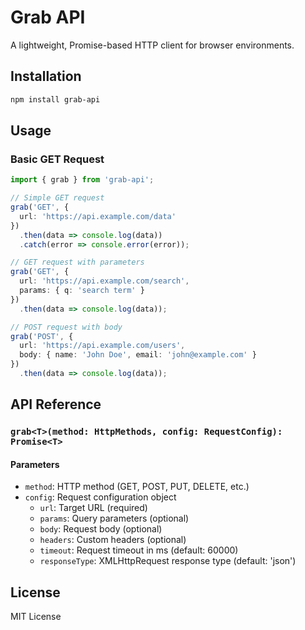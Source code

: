 # Grab API

A lightweight, Promise-based HTTP client for browser environments.

## Installation

```bash
npm install grab-api
```

## Usage

### Basic GET Request

```typescript
import { grab } from 'grab-api';

// Simple GET request
grab('GET', { 
  url: 'https://api.example.com/data' 
})
  .then(data => console.log(data))
  .catch(error => console.error(error));

// GET request with parameters
grab('GET', { 
  url: 'https://api.example.com/search',
  params: { q: 'search term' }
})
  .then(data => console.log(data));

// POST request with body
grab('POST', { 
  url: 'https://api.example.com/users',
  body: { name: 'John Doe', email: 'john@example.com' }
})
  .then(data => console.log(data));
```

## API Reference

### `grab<T>(method: HttpMethods, config: RequestConfig): Promise<T>`

#### Parameters
- `method`: HTTP method (GET, POST, PUT, DELETE, etc.)
- `config`: Request configuration object
  - `url`: Target URL (required)
  - `params`: Query parameters (optional)
  - `body`: Request body (optional)
  - `headers`: Custom headers (optional)
  - `timeout`: Request timeout in ms (default: 60000)
  - `responseType`: XMLHttpRequest response type (default: 'json')

## License
MIT License
